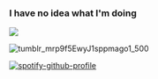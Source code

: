 ### I have no idea what I'm doing 
![](https://komarev.com/ghpvc/?username=your-github-aalinus&style=for-the-badge&color=blueviolet&label=gang)

![tumblr_mrp9f5EwyJ1sppmago1_500](https://github.com/user-attachments/assets/258841bc-b4e8-43b1-bb6d-1ad86a4c83d8)





[![spotify-github-profile](https://spotify-github-profile.kittinanx.com/api/view?uid=1y1se75rczjdblikxczezpof9&cover_image=true&theme=default&show_offline=false&background_color=000000&interchange=false&bar_color=a507df&bar_color_cover=false)](https://spotify-github-profile.kittinanx.com/api/view?uid=1y1se75rczjdblikxczezpof9&redirect=true)
